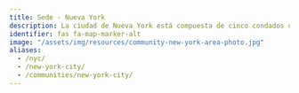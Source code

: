 ```yaml
---
title: Sede - Nueva York
description: La ciudad de Nueva York está compuesta de cinco condados ubicados donde el río Hudson se encuentra con el océano Atlántico.
identifier: fas fa-map-marker-alt
image: "/assets/img/resources/community-new-york-area-photo.jpg"
aliases:
  - /nyc/
  - /new-york-city/
  - /communities/new-york-city/
---
```

